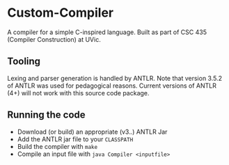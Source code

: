 # Custom-Compiler
A compiler for a simple C-inspired language. Built as part of CSC 435 (Compiler Construction) at UVic.

## Tooling

Lexing and parser generation is handled by ANTLR. Note that version 3.5.2 of ANTLR was used for pedagogical reasons. Current versions of ANTLR (4+) will not work with this source code package. 

## Running the code

* Download (or build) an appropriate (v3.*.*) ANTLR Jar
* Add the ANTLR jar file to your `CLASSPATH`
* Build the compiler with `make`
* Compile an input file with `java Compiler <inputfile>`
